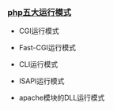 ### [php五大运行模式](http://www.phpernote.com/news/723.html)
  
  - CGI运行模式
  
  - Fast-CGI运行模式
  
  - CLI运行模式
  
  - ISAPI运行模式
  
  - apache模块的DLL运行模式